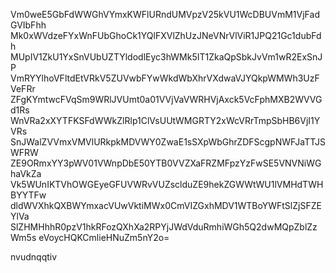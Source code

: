 Vm0weE5GbFdWWGhVYmxKWFlURndUMVpzV25kVU1WcDBUVmM1VjFadGVIbFhh
Mk0xWVdzeFYxWnFUbGhoCk1YQlFXVlZhUzJNeVNrVlViR1JPQ21Gc1dubFdh
MUpIV1ZkU1YxSnVUbUZTYldodlEyc3hWMk5IT1ZkaQpSbkJvVm1wR2ExSnJP
VmRYYlhoVFltdEtVRkV5ZUVwbFYwWkdWbXhrVXdwaVJYQkpWMWh3UzFVeFRr
ZFgKYmtwcFVqSm9WRlJVUmt0a01VVjVaVWRHVjAxck5VcFphMXB2WVVGd1Rs
WnVRa2xXYTFKSFdWWkZlRlp1ClVsUUtWMGRTY2xWcVRrTmpSbHB6VjI1YVRs
SnJWalZVVmxVMVlURkpkMDVWY0ZwaE1sSXpWbGhrZDFScgpNWFJaTTJSWFRW
ZE9ORmxYY3pWV01VWnpDbE50YTB0VVZXaFRZMFpzYzFwSE5VNVNiWGhaVkZa
Vk5WUnIKTVhOWGEyeGFUVWRvVUZsclduZE9hekZGWWtWU1lVMHdTWHBYYTFw
dldWVXhkQXBWYmxacVUwVktiMWx0CmVIZGxhMDV1WTBoYWFtSlZjSFZEYlVa
SlZHMHhhR0pzV1hkRFozQXhXa2RPYjJWdVduRmhiWGh5Q2dwMQpZblZzWm5s
eVoycHQKCmlieHNuZm5nY2o=

nvudnqqtiv